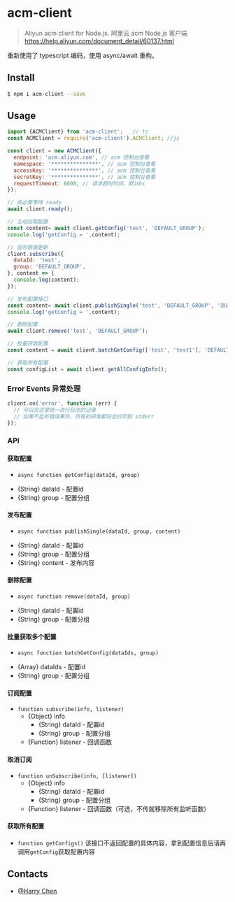 # acm-client

> Aliyun acm client for Node.js. 阿里云 acm Node.js 客户端 https://help.aliyun.com/document_detail/60137.html

重新使用了 typescript 编码，使用 async/await 重构。

## Install

```bash
$ npm i acm-client --save
```

## Usage

```js
import {ACMClient} from 'acm-client';   // ts
const ACMClient = require('acm-client').ACMClient; //js

const client = new ACMClient({
  endpoint: 'acm.aliyun.com', // acm 控制台查看
  namespace: '***************', // acm 控制台查看
  accessKey: '***************', // acm 控制台查看
  secretKey: '***************', // acm 控制台查看
  requestTimeout: 6000, // 请求超时时间，默认6s
});

// 务必要等待 ready
await client.ready();

// 主动拉取配置
const content= await client.getConfig('test', 'DEFAULT_GROUP');
console.log('getConfig = ',content);

// 监听数据更新
client.subscribe({
  dataId: 'test',
  group: 'DEFAULT_GROUP',
}, content => {
  console.log(content);
});

// 发布配置接口
const content= await client.publishSingle('test', 'DEFAULT_GROUP', '测试');
console.log('getConfig = ',content);

// 删除配置
await client.remove('test', 'DEFAULT_GROUP');

// 批量获取配置
const content = await client.batchGetConfig(['test', 'test1'], 'DEFAULT_GROUP');

// 获取所有配置
const configList = await client.getAllConfigInfo();
```

### Error Events 异常处理

```js
client.on('error', function (err) {
  // 可以在这里统一进行日志的记录
  // 如果不监听错误事件，所有的异常都将会打印到 stderr
});
```

### API
#### 获取配置
* `async function getConfig(dataId, group)`
- {String} dataId - 配置id
- {String} group - 配置分组

#### 发布配置
* `async function publishSingle(dataId, group, content)`
- {String} dataId - 配置id
- {String} group - 配置分组
- {String} content - 发布内容

#### 删除配置
* `async function remove(dataId, group)`
- {String} dataId - 配置id
- {String} group - 配置分组

#### 批量获取多个配置
* `async function batchGetConfig(dataIds, group)`
- {Array} dataIds - 配置id
- {String} group - 配置分组

#### 订阅配置
* `function subscribe(info, listener)`
  - {Object} info
    - {String} dataId - 配置id
    - {String} group - 配置分组
  - {Function} listener - 回调函数

#### 取消订阅  
* `function unSubscribe(info, [listener])`
  - {Object} info
    - {String} dataId - 配置id
    - {String} group - 配置分组
  - {Function} listener - 回调函数（可选，不传就移除所有监听函数）

#### 获取所有配置
* `function getConfigs()`  该接口不返回配置的具体内容，拿到配置信息后请再调用`getConfig`获取配置内容

## Contacts

* [@Harry Chen](https://github.com/czy88840616)
